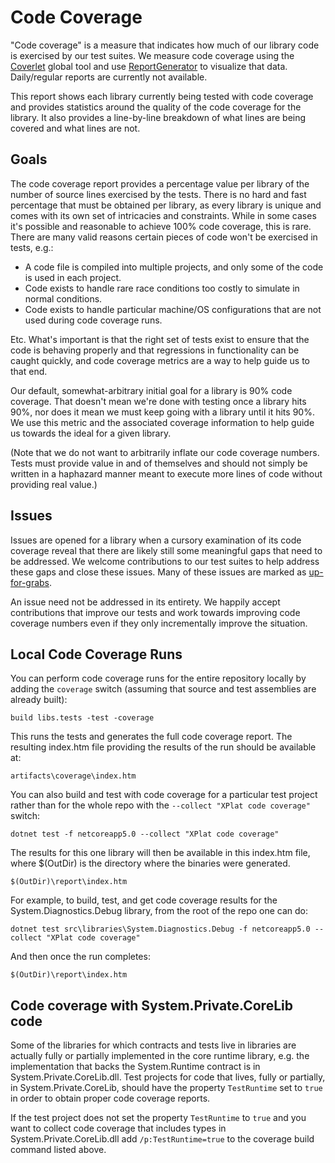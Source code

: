 Code Coverage
=============

"Code coverage" is a measure that indicates how much of our library code is exercised by our test suites. We measure code coverage using the [Coverlet](https://github.com/tonerdo/coverlet) global tool and use [ReportGenerator](https://github.com/danielpalme/ReportGenerator) to visualize that data. Daily/regular reports are currently not available.

This report shows each library currently being tested with code coverage and provides statistics around the quality of the code coverage for the library.  It also provides a line-by-line breakdown of what lines are being covered and what lines are not.

## Goals

The code coverage report provides a percentage value per library of the number of source lines exercised by the tests.  There is no hard and fast percentage that must be obtained per library, as every library is unique and comes with its own set of intricacies and constraints.  While in some cases it's possible and reasonable to achieve 100% code coverage, this is rare.  There are many valid reasons certain pieces of code won't be exercised in tests, e.g.:
- A code file is compiled into multiple projects, and only some of the code is used in each project.
- Code exists to handle rare race conditions too costly to simulate in normal conditions.
- Code exists to handle particular machine/OS configurations that are not used during code coverage runs.

Etc.  What's important is that the right set of tests exist to ensure that the code is behaving properly and that regressions in functionality can be caught quickly, and code coverage metrics are a way to help guide us to that end.

Our default, somewhat-arbitrary initial goal for a library is 90% code coverage.  That doesn't mean we're done with testing once a library hits 90%, nor does it mean we must keep going with a library until it hits 90%.  We use this metric and the associated coverage information to help guide us towards the ideal for a given library.

(Note that we do not want to arbitrarily inflate our code coverage numbers.  Tests must provide value in and of themselves and should not simply be written in a haphazard manner meant to execute more lines of code without providing real value.)

## Issues

Issues are opened for a library when a cursory examination of its code coverage reveal that there are likely still some meaningful gaps that need to be addressed.  We welcome contributions to our test suites to help address these gaps and close these issues.  Many of these issues are marked as [up-for-grabs](https://github.com/dotnet/runtime/labels/up-for-grabs).

An issue need not be addressed in its entirety. We happily accept contributions that improve our tests and work towards improving code coverage numbers even if they only incrementally improve the situation.

## Local Code Coverage Runs

You can perform code coverage runs for the entire repository locally by adding the `coverage` switch (assuming that  source and test assemblies are already built):

    build libs.tests -test -coverage

This runs the tests and generates the full code coverage report. The resulting index.htm file providing the results of the run should be available at:

    artifacts\coverage\index.htm

You can also build and test with code coverage for a particular test project rather than for the whole repo with the `--collect "XPlat code coverage"` switch:

    dotnet test -f netcoreapp5.0 --collect "XPlat code coverage"

The results for this one library will then be available in this index.htm file, where $(OutDir) is the directory where the binaries were generated.

    $(OutDir)\report\index.htm

For example, to build, test, and get code coverage results for the System.Diagnostics.Debug library, from the root of the repo one can do:

    dotnet test src\libraries\System.Diagnostics.Debug -f netcoreapp5.0 --collect "XPlat code coverage"

And then once the run completes:

    $(OutDir)\report\index.htm

## Code coverage with System.Private.CoreLib code

Some of the libraries for which contracts and tests live in libraries are actually fully or partially implemented in the core runtime library, e.g. the implementation that backs the System.Runtime contract is in System.Private.CoreLib.dll. Test projects for code that lives, fully or partially, in System.Private.CoreLib, should have the property `TestRuntime` set to `true` in order to obtain proper code coverage reports.

If the test project does not set the property `TestRuntime` to `true` and you want to collect code coverage that includes types in System.Private.CoreLib.dll add `/p:TestRuntime=true` to the coverage build command listed above.
